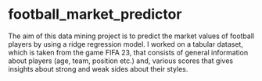 # football_market_predictor
The aim of this data mining project is to predict the market values of football players by using a ridge regression model.
I worked on a tabular dataset, which is taken from the game FIFA 23, that consists of general information about players (age, team, position etc.) and, various scores that gives insights about strong and weak sides about their styles.
